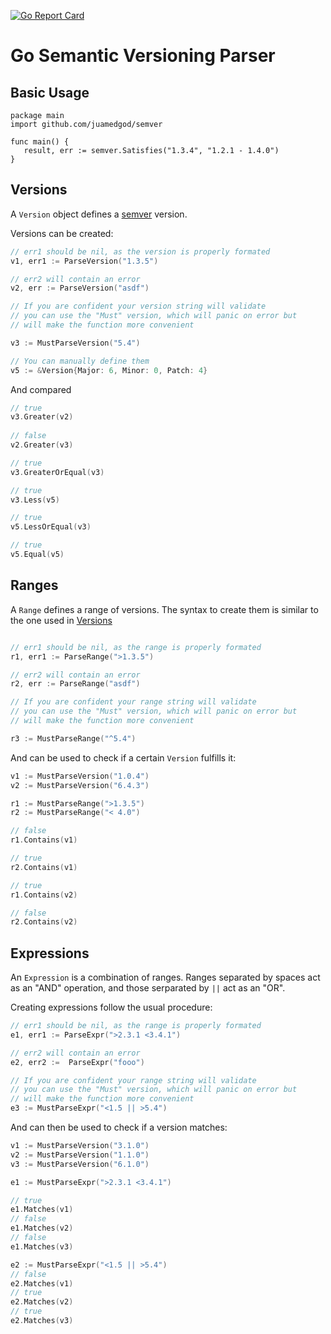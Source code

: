 [![Go Report Card](https://goreportcard.com/badge/github.com/juamedgod/semver)](https://goreportcard.com/report/github.com/juamedgod/semver)

Go Semantic Versioning Parser
=============================

## Basic Usage

```
package main
import github.com/juamedgod/semver

func main() {
   result, err := semver.Satisfies("1.3.4", "1.2.1 - 1.4.0")
}
```

## Versions

A `Version` object defines a [semver](http://semver.org/) version.

Versions can be created:

```go
// err1 should be nil, as the version is properly formated
v1, err1 := ParseVersion("1.3.5")

// err2 will contain an error
v2, err := ParseVersion("asdf")

// If you are confident your version string will validate
// you can use the "Must" version, which will panic on error but 
// will make the function more convenient

v3 := MustParseVersion("5.4")

// You can manually define them
v5 := &Version{Major: 6, Minor: 0, Patch: 4}
```

And compared

```go
// true
v3.Greater(v2)
 
// false
v2.Greater(v3) 

// true
v3.GreaterOrEqual(v3)

// true
v3.Less(v5)

// true
v5.LessOrEqual(v3)

// true
v5.Equal(v5)
```

## Ranges

A `Range` defines a range of versions. The syntax to create them is similar to the one used in [Versions](#versions)

```go

// err1 should be nil, as the range is properly formated
r1, err1 := ParseRange(">1.3.5")

// err2 will contain an error
r2, err := ParseRange("asdf")

// If you are confident your range string will validate
// you can use the "Must" version, which will panic on error but 
// will make the function more convenient

r3 := MustParseRange("^5.4")
```

And can be used to check if a certain `Version` fulfills it:

```go
v1 := MustParseVersion("1.0.4")
v2 := MustParseVersion("6.4.3")

r1 := MustParseRange(">1.3.5")
r2 := MustParseRange("< 4.0")

// false
r1.Contains(v1)

// true
r2.Contains(v1)

// true
r1.Contains(v2)

// false
r2.Contains(v2)
```

## Expressions

An `Expression` is a combination of ranges. Ranges separated by spaces act as an "AND" operation, and those serparated by `||` act as an "OR".

Creating expressions follow the usual procedure:

```go
// err1 should be nil, as the range is properly formated
e1, err1 := ParseExpr(">2.3.1 <3.4.1")

// err2 will contain an error
e2, err2 :=  ParseExpr("fooo")

// If you are confident your range string will validate
// you can use the "Must" version, which will panic on error but 
// will make the function more convenient
e3 := MustParseExpr("<1.5 || >5.4")
```

And can then be used to check if a version matches:

```go
v1 := MustParseVersion("3.1.0")
v2 := MustParseVersion("1.1.0")
v3 := MustParseVersion("6.1.0")

e1 := MustParseExpr(">2.3.1 <3.4.1")

// true
e1.Matches(v1)
// false
e1.Matches(v2)
// false
e1.Matches(v3)

e2 := MustParseExpr("<1.5 || >5.4")
// false
e2.Matches(v1)
// true
e2.Matches(v2)
// true
e2.Matches(v3)
```

